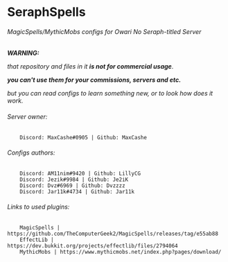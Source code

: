 # SeraphSpells
###### MagicSpells/MythicMobs configs for Owari No Seraph-titled Server
***WARNING:***

*that repository and files in it **is not for commercial usage***. 

***you can't use them for your commissions, servers and etc.***

*but you can read configs to learn something new, or to look how does it work.*

###### Server owner:
		Discord: MaxCashe#0905 | Github: MaxCashe
###### Configs authors:
		Discord: AM11nim#9420 | Github: LillyCG
		Discord: Jezik#9984 | Github: Je2iK
		Discord: Dvz#6969 | Github: Dvzzzz
		Discord: Jar11k#4734 | Github: Jar11k
###### Links to used plugins:
		MagicSpells | https://github.com/TheComputerGeek2/MagicSpells/releases/tag/e55ab88
		EffectLib | https://dev.bukkit.org/projects/effectlib/files/2794064
		MythicMobs | https://www.mythicmobs.net/index.php?pages/download/

